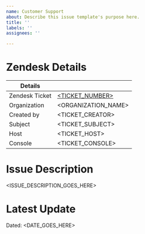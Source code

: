 ```yaml
---
name: Customer Support
about: Describe this issue template's purpose here.
title: ''
labels: ''
assignees: ''

---
```


# Zendesk Details

| Details | | 
|---------------|------------------------------|
| Zendesk Ticket | [ <TICKET_NUMBER> ]( <TICKET_LINK> )|
| Organization | <ORGANIZATION_NAME> |
| Created by | <TICKET_CREATOR> |
| Subject | <TICKET_SUBJECT> |
| Host | <TICKET_HOST> |
| Console | <TICKET_CONSOLE> |

# Issue Description

<ISSUE_DESCRIPTION_GOES_HERE>

# Latest Update

Dated: <DATE_GOES_HERE>
